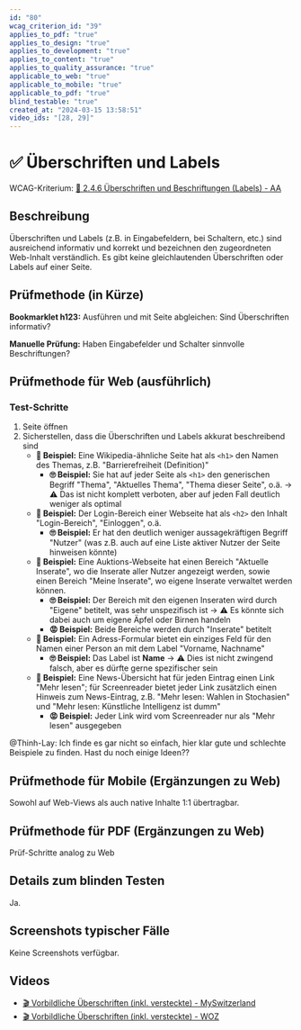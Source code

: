 ```yaml
---
id: "80"
wcag_criterion_id: "39"
applies_to_pdf: "true"
applies_to_design: "true"
applies_to_development: "true"
applies_to_content: "true"
applies_to_quality_assurance: "true"
applicable_to_web: "true"
applicable_to_mobile: "true"
applicable_to_pdf: "true"
blind_testable: "true"
created_at: "2024-03-15 13:58:51"
video_ids: "[28, 29]"
---
```


# ✅ Überschriften und Labels

WCAG-Kriterium: [📜 2.4.6 Überschriften und Beschriftungen (Labels) - AA](..)

## Beschreibung

Überschriften und Labels (z.B. in Eingabefeldern, bei Schaltern, etc.) sind ausreichend informativ und korrekt und bezeichnen den zugeordneten Web-Inhalt verständlich. Es gibt keine gleichlautenden Überschriften oder Labels auf einer Seite.

## Prüfmethode (in Kürze)

**Bookmarklet h123:** Ausführen und mit Seite abgleichen: Sind Überschriften informativ?

**Manuelle Prüfung:** Haben Eingabefelder und Schalter sinnvolle Beschriftungen?

## Prüfmethode für Web (ausführlich)

### Test-Schritte

1. Seite öffnen
1. Sicherstellen, dass die Überschriften und Labels akkurat beschreibend sind
    - **🙂 Beispiel:** Eine Wikipedia-ähnliche Seite hat als `<h1>` den Namen des Themas, z.B. "Barrierefreiheit (Definition)"
        - **🙄 Beispiel:** Sie hat auf jeder Seite als `<h1>` den generischen Begriff "Thema", "Aktuelles Thema", "Thema dieser Seite", o.ä. → ⚠️ Das ist nicht komplett verboten, aber auf jeden Fall deutlich weniger als optimal
    - **🙂 Beispiel:** Der Login-Bereich einer Webseite hat als `<h2>` den Inhalt "Login-Bereich", "Einloggen", o.ä.
        - **🙄 Beispiel:** Er hat den deutlich weniger aussagekräftigen Begriff "Nutzer" (was z.B. auch auf eine Liste aktiver Nutzer der Seite hinweisen könnte)
    - **🙂 Beispiel:** Eine Auktions-Webseite hat einen Bereich "Aktuelle Inserate", wo die Inserate aller Nutzer angezeigt werden, sowie einen Bereich "Meine Inserate", wo eigene Inserate verwaltet werden können.
        - **🙄 Beispiel:** Der Bereich mit den eigenen Inseraten wird durch "Eigene" betitelt, was sehr unspezifisch ist → ⚠️ Es könnte sich dabei auch um eigene Äpfel oder Birnen handeln
        - **😡 Beispiel:** Beide Bereiche werden durch "Inserate" betitelt
    - **🙂 Beispiel:** Ein Adress-Formular bietet ein einziges Feld für den Namen einer Person an mit dem Label "Vorname, Nachname"
        - **🙄 Beispiel:** Das Label ist **Name** → ⚠️ Dies ist nicht zwingend falsch, aber es dürfte gerne spezifischer sein
    - **🙂 Beispiel:** Eine News-Übersicht hat für jeden Eintrag einen Link "Mehr lesen"; für Screenreader bietet jeder Link zusätzlich einen Hinweis zum News-Eintrag, z.B. "Mehr lesen: Wahlen in Stochasien" und "Mehr lesen: Künstliche Intelligenz ist dumm"
        - **😡 Beispiel:** Jeder Link wird vom Screenreader nur als "Mehr lesen" ausgegeben

@Thinh-Lay: Ich finde es gar nicht so einfach, hier klar gute und schlechte Beispiele zu finden. Hast du noch einige Ideen??

## Prüfmethode für Mobile (Ergänzungen zu Web)

Sowohl auf Web-Views als auch native Inhalte 1:1 übertragbar.

## Prüfmethode für PDF (Ergänzungen zu Web)

Prüf-Schritte analog zu Web

## Details zum blinden Testen

Ja.

## Screenshots typischer Fälle

Keine Screenshots verfügbar.

## Videos

- [🎬 Vorbildliche Überschriften (inkl. versteckte) - MySwitzerland](/de/videos/vorbildliche-ueberschriften-inkl-versteckte-myswitzerland)
- [🎬 Vorbildliche Überschriften (inkl. versteckte) - WOZ](/de/videos/vorbildliche-ueberschriften-inkl-versteckte-woz)
